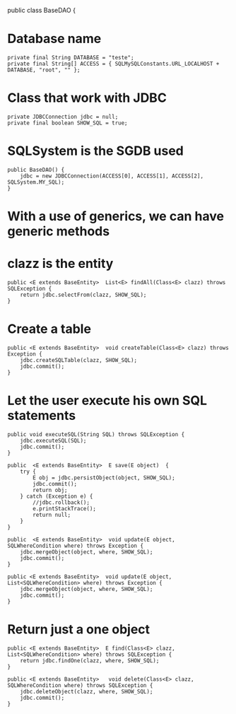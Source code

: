 public class BaseDAO  {

  # Database name
	private final String DATABASE = "teste";
	private final String[] ACCESS = { SQLMySQLConstants.URL_LOCALHOST + DATABASE, "root", "" };

  # Class that work with JDBC
	private JDBCConnection jdbc = null;
	private final boolean SHOW_SQL = true;

  # SQLSystem is the SGDB used

	public BaseDAO() {
		jdbc = new JDBCConnection(ACCESS[0], ACCESS[1], ACCESS[2], SQLSystem.MY_SQL);
	}

  # With a use of generics, we can have generic methods
  # clazz is the entity 
	public <E extends BaseEntity>  List<E> findAll(Class<E> clazz) throws SQLException {
		return jdbc.selectFrom(clazz, SHOW_SQL);
	}

  # Create a table
	public <E extends BaseEntity>  void createTable(Class<E> clazz) throws Exception {
		jdbc.createSQLTable(clazz, SHOW_SQL);
		jdbc.commit();
	}
  
  # Let the user execute his own SQL statements
	public void executeSQL(String SQL) throws SQLException {
		jdbc.executeSQL(SQL);
		jdbc.commit();
	}

	public  <E extends BaseEntity>  E save(E object)  {
		try {
			E obj = jdbc.persistObject(object, SHOW_SQL);
			jdbc.commit();
			return obj;
		} catch (Exception e) {
			//jdbc.rollback();
			e.printStackTrace();
			return null;
		}
	}
	
	public  <E extends BaseEntity>  void update(E object, SQLWhereCondition where) throws Exception {
		jdbc.mergeObject(object, where, SHOW_SQL);
		jdbc.commit();
	}
	
	public <E extends BaseEntity>  void update(E object, List<SQLWhereCondition> where) throws Exception {
		jdbc.mergeObject(object, where, SHOW_SQL);
		jdbc.commit();
	}
	
  # Return just a one object
	public <E extends BaseEntity>  E find(Class<E> clazz, List<SQLWhereCondition> where) throws SQLException {
		return jdbc.findOne(clazz, where, SHOW_SQL);
	}

	public <E extends BaseEntity>   void delete(Class<E> clazz, SQLWhereCondition where) throws SQLException {
		jdbc.deleteObject(clazz, where, SHOW_SQL);
		jdbc.commit();
	}
	
